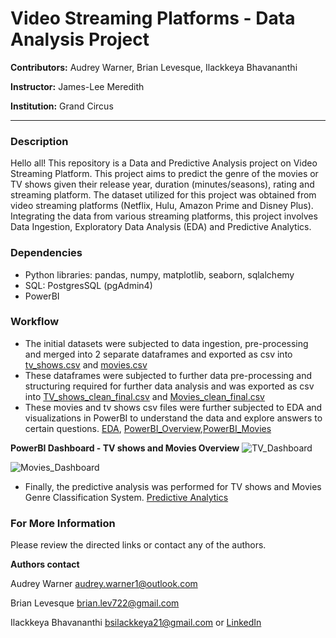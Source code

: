 # Video Streaming Platforms - Data Analysis Project

**Contributors:** Audrey Warner, Brian Levesque, Ilackkeya Bhavananthi

**Instructor:** James-Lee Meredith

**Institution:** Grand Circus

---------------------------------------------------------------------------------------------------------------------------------------------------------------------------------------------------------------------
### Description
Hello all! This repository is a Data and Predictive Analysis project on Video Streaming Platform. This project aims to predict the genre of the movies or TV shows given their release year, duration (minutes/seasons), rating and streaming platform. The dataset utilized for this project was obtained from video streaming platforms (Netflix, Hulu, Amazon Prime and Disney Plus). Integrating the data from various streaming platforms, this project involves Data Ingestion, Exploratory Data Analysis (EDA) and Predictive Analytics. 

### Dependencies
- Python libraries: pandas, numpy, matplotlib, seaborn, sqlalchemy
- SQL:  PostgresSQL (pgAdmin4)
- PowerBI

### Workflow
- The initial datasets were subjected to data ingestion, pre-processing and merged into 2 separate dataframes and exported as csv into [tv_shows.csv](https://github.com/Ilackkeya/Video-Streaming-Platform-Data-Analytics/blob/main/Data_Cleaning/tv_shows.csv)
and [movies.csv](https://github.com/Ilackkeya/Video-Streaming-Platform-Data-Analytics/blob/main/Data_Cleaning/movies.csv)
- These dataframes were subjected to further data pre-processing and structuring required for further data analysis and was exported as csv into [TV_shows_clean_final.csv](https://github.com/Ilackkeya/Video-Streaming-Platform-Data-Analytics/blob/main/TV_shows_clean_final.csv) and [Movies_clean_final.csv](https://github.com/Ilackkeya/Video-Streaming-Platform-Data-Analytics/blob/main/Movies_clean_final.csv)
- These movies and tv shows csv files were further subjected to EDA and visualizations in PowerBI to understand the data and explore answers to certain questions. [EDA](https://github.com/Ilackkeya/Video-Streaming-Platform-Data-Analytics/blob/main/3.Descriptive%20Statistics%20and%20Visualizations.ipynb), [PowerBI_Overview](https://github.com/Ilackkeya/Video-Streaming-Platform-Data-Analytics/blob/main/PowerBI_Dashboards_TV_Movies.pbix),[PowerBI_Movies](https://github.com/Ilackkeya/Video-Streaming-Platform-Data-Analytics/blob/main/Which_Streaming_Platform.pbix)

**PowerBI Dashboard - TV shows and Movies Overview**
![TV_Dashboard](https://github.com/Ilackkeya/Video-Streaming-Platform-Data-Analytics/assets/66105814/5e91e8f3-9f0d-4243-b413-fe164f9e3f79)

![Movies_Dashboard](https://github.com/Ilackkeya/Video-Streaming-Platform-Data-Analytics/assets/66105814/578c149f-cc2b-428b-904e-152e3342ac01)

- Finally, the predictive analysis was performed for TV shows and Movies Genre Classification System. [Predictive Analytics](https://github.com/Ilackkeya/Video-Streaming-Platform-Data-Analytics/blob/main/4.Predictive_Analytics.ipynb)
  
### For More Information
Please review the directed links or contact any of the authors.

**Authors contact**

Audrey Warner audrey.warner1@outlook.com

Brian Levesque  brian.lev722@gmail.com

Ilackkeya Bhavananthi bsilackkeya21@gmail.com or [LinkedIn](https://www.linkedin.com/in/ilackkeya/)

